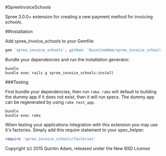 #SpreeInvoiceSchools

Spree 3.0.0+ extension for creating a new payment method for invoicing schools.

##Installation

Add spree_invoice_schools to your Gemfile:

```ruby
gem 'spree_invoice_schools', github: 'QuintinAdam/spree_invoice_schools', branch: '3-0-stable'
```

Bundle your dependencies and run the installation generator:

```shell
bundle
bundle exec rails g spree_invoice_schools:install
```

###Testing

First bundle your dependencies, then run `rake`. `rake` will default to building the dummy app if it does not exist, then it will run specs. The dummy app can be regenerated by using `rake test_app`.

```shell
bundle
bundle exec rake
```

When testing your applications integration with this extension you may use it's factories.
Simply add this require statement to your spec_helper:

```ruby
require 'spree_invoice_schools/factories'
```

Copyright (c) 2015 Quintin Adam, released under the New BSD License
